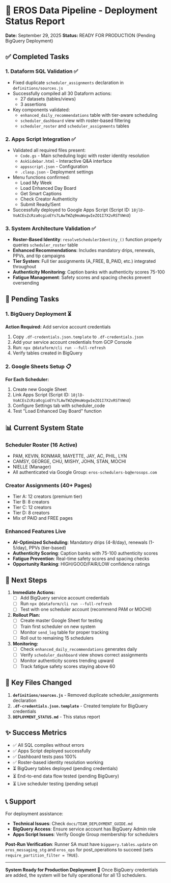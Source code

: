 # 🚀 EROS Data Pipeline - Deployment Status Report
**Date:** September 29, 2025
**Status:** READY FOR PRODUCTION (Pending BigQuery Deployment)

## ✅ Completed Tasks

### 1. **Dataform SQL Validation** ✅
- Fixed duplicate `scheduler_assignments` declaration in `definitions/sources.js`
- Successfully compiled all 30 Dataform actions:
  - 27 datasets (tables/views)
  - 3 assertions
- Key components validated:
  - `enhanced_daily_recommendations` table with tier-aware scheduling
  - `scheduler_dashboard` view with roster-based filtering
  - `scheduler_roster` and `scheduler_assignments` tables

### 2. **Apps Script Integration** ✅
- Validated all required files present:
  - `Code.gs` - Main scheduling logic with roster identity resolution
  - `AskSidebar.html` - Interactive Q&A interface
  - `appsscript.json` - Configuration
  - `.clasp.json` - Deployment settings
- Menu functions confirmed:
  - Load My Week
  - Load Enhanced Day Board
  - Get Smart Captions
  - Check Creator Authenticity
  - Submit Ready/Sent
- Successfully deployed to Google Apps Script (Script ID: `18jlD-VoACEsZcRza0cgioEYs7LAwTWZq9muWogwIeZO1I7X2vRSTVWnU`)

### 3. **System Architecture Validation** ✅
- **Roster-Based Identity**: `resolveSchedulerIdentity_()` function properly queries `scheduler_roster` table
- **Enhanced Recommendations**: Includes mandatory drips, renewals, PPVs, and tip campaigns
- **Tier System**: Full tier assignments (A_FREE, B_PAID, etc.) integrated throughout
- **Authenticity Monitoring**: Caption banks with authenticity scores 75-100
- **Fatigue Management**: Safety scores and spacing checks prevent oversending

## 🔧 Pending Tasks

### 1. **BigQuery Deployment** ⏳
**Action Required:** Add service account credentials
1. Copy `.df-credentials.json.template` to `.df-credentials.json`
2. Add your service account credentials from GCP Console
3. Run: `npx @dataform/cli run --full-refresh`
4. Verify tables created in BigQuery

### 2. **Google Sheets Setup** 📋
**For Each Scheduler:**
1. Create new Google Sheet
2. Link Apps Script (Script ID: `18jlD-VoACEsZcRza0cgioEYs7LAwTWZq9muWogwIeZO1I7X2vRSTVWnU`)
3. Configure Settings tab with scheduler_code
4. Test "Load Enhanced Day Board" function

## 📊 Current System State

### Scheduler Roster (16 Active)
- PAM, KEVIN, RONMAR, MAYETTE, JAY, AC, PHIL, LYN
- CAMSY, GEORGE, CHU, MISHY, JOHN, STAN, MOCHI
- NIELLE (Manager)
- All authenticated via Google Group: `eros-schedulers-bq@erosops.com`

### Creator Assignments (40+ Pages)
- Tier A: 12 creators (premium tier)
- Tier B: 8 creators
- Tier C: 12 creators
- Tier D: 8 creators
- Mix of PAID and FREE pages

### Enhanced Features Live
- **AI-Optimized Scheduling**: Mandatory drips (4-8/day), renewals (1-5/day), PPVs (tier-based)
- **Authenticity Scoring**: Caption banks with 75-100 authenticity scores
- **Fatigue Prevention**: Real-time safety scores and spacing checks
- **Opportunity Ranking**: HIGH/GOOD/FAIR/LOW confidence ratings

## 🎯 Next Steps

1. **Immediate Actions:**
   - [ ] Add BigQuery service account credentials
   - [ ] Run `npx @dataform/cli run --full-refresh`
   - [ ] Test with one scheduler account (recommend PAM or MOCHI)

2. **Rollout Plan:**
   - [ ] Create master Google Sheet for testing
   - [ ] Train first scheduler on new system
   - [ ] Monitor `send_log` table for proper tracking
   - [ ] Roll out to remaining 15 schedulers

3. **Monitoring:**
   - [ ] Check `enhanced_daily_recommendations` generates daily
   - [ ] Verify `scheduler_dashboard` view shows correct assignments
   - [ ] Monitor authenticity scores trending upward
   - [ ] Track fatigue safety scores staying above 60

## 📝 Key Files Changed

1. **`definitions/sources.js`** - Removed duplicate scheduler_assignments declaration
2. **`.df-credentials.json.template`** - Created template for BigQuery credentials
3. **`DEPLOYMENT_STATUS.md`** - This status report

## ✨ Success Metrics

- ✅ All SQL compiles without errors
- ✅ Apps Script deployed successfully
- ✅ Dashboard tests pass 100%
- ✅ Roster-based identity resolution working
- ⏳ BigQuery tables deployed (pending credentials)
- ⏳ End-to-end data flow tested (pending BigQuery)
- ⏳ Live scheduler testing (pending setup)

## 📞 Support

For deployment assistance:
- **Technical Issues**: Check `docs/TEAM_DEPLOYMENT_GUIDE.md`
- **BigQuery Access**: Ensure service account has BigQuery Admin role
- **Apps Script Issues**: Verify Google Group membership for schedulers

**Post-Run Verification**: Runner SA must have `bigquery.tables.update` on `eros_messaging_stg` and `eros_ops` for post_operations to succeed (sets `require_partition_filter = TRUE`).

---

**System Ready for Production Deployment** 🚀
Once BigQuery credentials are added, the system will be fully operational for all 13 schedulers.